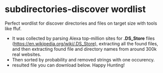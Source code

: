 # subdirectories-discover wordlist
Perfect wordlist for discover directories and files on target size with tools like ffuf.
- It was collected by parsing Alexa top-million sites for **.DS_Store** files (https://en.wikipedia.org/wiki/.DS_Store), extracting all the found files, and then extracting found file and directory names from around 300k real websites.
- Then sorted by probability and removed strings with one occurency.
- resulted file you can download below. Happy Hunting!
